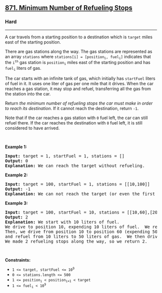 <h2><a href="https://leetcode.com/problems/minimum-number-of-refueling-stops/">871. Minimum Number of Refueling Stops</a></h2><h3>Hard</h3><hr><div style="user-select: auto;"><p style="user-select: auto;">A car travels from a starting position to a destination which is <code style="user-select: auto;">target</code> miles east of the starting position.</p>

<p style="user-select: auto;">There are gas stations along the way. The gas stations are represented as an array <code style="user-select: auto;">stations</code> where <code style="user-select: auto;">stations[i] = [position<sub style="user-select: auto;">i</sub>, fuel<sub style="user-select: auto;">i</sub>]</code> indicates that the <code style="user-select: auto;">i<sup style="user-select: auto;">th</sup></code> gas station is <code style="user-select: auto;">position<sub style="user-select: auto;">i</sub></code> miles east of the starting position and has <code style="user-select: auto;">fuel<sub style="user-select: auto;">i</sub></code> liters of gas.</p>

<p style="user-select: auto;">The car starts with an infinite tank of gas, which initially has <code style="user-select: auto;">startFuel</code> liters of fuel in it. It uses one liter of gas per one mile that it drives. When the car reaches a gas station, it may stop and refuel, transferring all the gas from the station into the car.</p>

<p style="user-select: auto;">Return <em style="user-select: auto;">the minimum number of refueling stops the car must make in order to reach its destination</em>. If it cannot reach the destination, return <code style="user-select: auto;">-1</code>.</p>

<p style="user-select: auto;">Note that if the car reaches a gas station with <code style="user-select: auto;">0</code> fuel left, the car can still refuel there. If the car reaches the destination with <code style="user-select: auto;">0</code> fuel left, it is still considered to have arrived.</p>

<p style="user-select: auto;">&nbsp;</p>
<p style="user-select: auto;"><strong class="example" style="user-select: auto;">Example 1:</strong></p>

<pre style="user-select: auto;"><strong style="user-select: auto;">Input:</strong> target = 1, startFuel = 1, stations = []
<strong style="user-select: auto;">Output:</strong> 0
<strong style="user-select: auto;">Explanation:</strong> We can reach the target without refueling.
</pre>

<p style="user-select: auto;"><strong class="example" style="user-select: auto;">Example 2:</strong></p>

<pre style="user-select: auto;"><strong style="user-select: auto;">Input:</strong> target = 100, startFuel = 1, stations = [[10,100]]
<strong style="user-select: auto;">Output:</strong> -1
<strong style="user-select: auto;">Explanation:</strong> We can not reach the target (or even the first gas station).
</pre>

<p style="user-select: auto;"><strong class="example" style="user-select: auto;">Example 3:</strong></p>

<pre style="user-select: auto;"><strong style="user-select: auto;">Input:</strong> target = 100, startFuel = 10, stations = [[10,60],[20,30],[30,30],[60,40]]
<strong style="user-select: auto;">Output:</strong> 2
<strong style="user-select: auto;">Explanation:</strong> We start with 10 liters of fuel.
We drive to position 10, expending 10 liters of fuel.  We refuel from 0 liters to 60 liters of gas.
Then, we drive from position 10 to position 60 (expending 50 liters of fuel),
and refuel from 10 liters to 50 liters of gas.  We then drive to and reach the target.
We made 2 refueling stops along the way, so we return 2.
</pre>

<p style="user-select: auto;">&nbsp;</p>
<p style="user-select: auto;"><strong style="user-select: auto;">Constraints:</strong></p>

<ul style="user-select: auto;">
	<li style="user-select: auto;"><code style="user-select: auto;">1 &lt;= target, startFuel &lt;= 10<sup style="user-select: auto;">9</sup></code></li>
	<li style="user-select: auto;"><code style="user-select: auto;">0 &lt;= stations.length &lt;= 500</code></li>
	<li style="user-select: auto;"><code style="user-select: auto;">1 &lt;= position<sub style="user-select: auto;">i</sub> &lt; position<sub style="user-select: auto;">i+1</sub> &lt; target</code></li>
	<li style="user-select: auto;"><code style="user-select: auto;">1 &lt;= fuel<sub style="user-select: auto;">i</sub> &lt; 10<sup style="user-select: auto;">9</sup></code></li>
</ul>
</div>